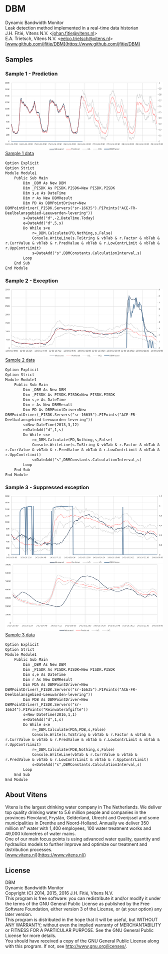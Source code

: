 # DBM
Dynamic Bandwidth Monitor  
Leak detection method implemented in a real-time data historian  
J.H. Fitié, Vitens N.V. <[johan.fitie@vitens.nl](mailto:johan.fitie@vitens.nl)>  
E.A. Trietsch, Vitens N.V. <[eelco.trietsch@vitens.nl](mailto:eelco.trietsch@vitens.nl)>  
[www.github.com/jfitie/DBM](https://www.github.com/jfitie/DBM)

## Samples

### Sample 1 - Prediction
![Sample 1](docs/sample1.png)
[Sample 1 data](docs/sample1.csv)
```
Option Explicit
Option Strict
Module Module1
    Public Sub Main
        Dim _DBM As New DBM
        Dim _PISDK As PISDK.PISDK=New PISDK.PISDK
        Dim s,e As DateTime
        Dim r As New DBMResult
        Dim PD As DBMPointDriver=New DBMPointDriver(_PISDK.Servers("sr-16635").PIPoints("ACE-FR-Deelbalansgebied-Leeuwarden-levering"))
        s=DateAdd("d",-2,DateTime.Today)
        e=DateAdd("d",5,s)
        Do While s<e
            r=_DBM.Calculate(PD,Nothing,s,False)
            Console.WriteLine(s.ToString & vbTab & r.Factor & vbTab & r.CurrValue & vbTab & r.PredValue & vbTab & r.LowContrLimit & vbTab & r.UppContrLimit)
            s=DateAdd("s",DBMConstants.CalculationInterval,s)
        Loop
    End Sub
End Module
```

### Sample 2 - Exception
![Sample 2](docs/sample2.png)
[Sample 2 data](docs/sample2.csv)
```
Option Explicit
Option Strict
Module Module1
    Public Sub Main
        Dim _DBM As New DBM
        Dim _PISDK As PISDK.PISDK=New PISDK.PISDK
        Dim s,e As DateTime
        Dim r As New DBMResult
        Dim PD As DBMPointDriver=New DBMPointDriver(_PISDK.Servers("sr-16635").PIPoints("ACE-FR-Deelbalansgebied-Leeuwarden-levering"))
        s=New DateTime(2013,3,12)
        e=DateAdd("d",1,s)
        Do While s<e
            r=_DBM.Calculate(PD,Nothing,s,False)
            Console.WriteLine(s.ToString & vbTab & r.Factor & vbTab & r.CurrValue & vbTab & r.PredValue & vbTab & r.LowContrLimit & vbTab & r.UppContrLimit)
            s=DateAdd("s",DBMConstants.CalculationInterval,s)
        Loop
    End Sub
End Module
```

### Sample 3 - Suppressed exception
![Sample 3a](docs/sample3a.png)
![Sample 3b](docs/sample3b.png)
[Sample 3 data](docs/sample3.csv)
```
Option Explicit
Option Strict
Module Module1
    Public Sub Main
        Dim _DBM As New DBM
        Dim _PISDK As PISDK.PISDK=New PISDK.PISDK
        Dim s,e As DateTime
        Dim r As New DBMResult
        Dim PDA As DBMPointDriver=New DBMPointDriver(_PISDK.Servers("sr-16635").PIPoints("ACE-FR-Deelbalansgebied-Leeuwarden-levering"))
        Dim PDB As DBMPointDriver=New DBMPointDriver(_PISDK.Servers("sr-16634").PIPoints("Reinwaterafgifte"))
        s=New DateTime(2016,1,1)
        e=DateAdd("d",1,s)
        Do While s<e
            r=_DBM.Calculate(PDA,PDB,s,False)
            Console.Write(s.ToString & vbTab & r.Factor & vbTab & r.CurrValue & vbTab & r.PredValue & vbTab & r.LowContrLimit & vbTab & r.UppContrLimit)
            r=_DBM.Calculate(PDB,Nothing,s,False)
            Console.WriteLine(vbTab & r.CurrValue & vbTab & r.PredValue & vbTab & r.LowContrLimit & vbTab & r.UppContrLimit)
            s=DateAdd("s",DBMConstants.CalculationInterval,s)
        Loop
    End Sub
End Module
```

## About Vitens
Vitens is the largest drinking water company in The Netherlands. We deliver top quality drinking water to 5.6 million people and companies in the provinces Flevoland, Fryslân, Gelderland, Utrecht and Overijssel and some municipalities in Drenthe and Noord-Holland. Annually we deliver 350 million m³ water with 1,400 employees, 100 water treatment works and 49,000 kilometres of water mains.  
One of our main focus points is using advanced water quality, quantity and hydraulics models to further improve and optimize our treatment and distribution processes.  
[www.vitens.nl](https://www.vitens.nl/)

## License
DBM  
Dynamic Bandwidth Monitor  
Copyright (C) 2014, 2015, 2016 J.H. Fitié, Vitens N.V.  
This program is free software: you can redistribute it and/or modify it under the terms of the GNU General Public License as published by the Free Software Foundation, either version 3 of the License, or (at your option) any later version.  
This program is distributed in the hope that it will be useful, but WITHOUT ANY WARRANTY; without even the implied warranty of MERCHANTABILITY or FITNESS FOR A PARTICULAR PURPOSE.  See the GNU General Public License for more details.  
You should have received a copy of the GNU General Public License along with this program.  If not, see <http://www.gnu.org/licenses/>.
